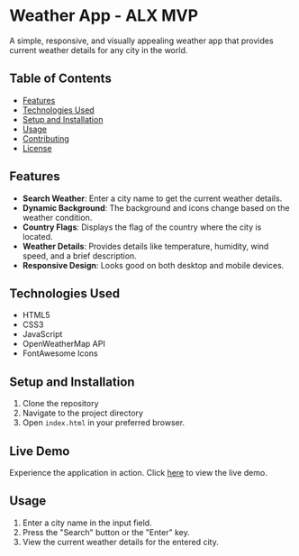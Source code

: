 # Weather App - ALX MVP

A simple, responsive, and visually appealing weather app that provides current weather details for any city in the world.

## Table of Contents

- [Features](#features)
- [Technologies Used](#technologies-used)
- [Setup and Installation](#setup-and-installation)
- [Usage](#usage)
- [Contributing](#contributing)
- [License](#license)

## Features

- **Search Weather**: Enter a city name to get the current weather details.
- **Dynamic Background**: The background and icons change based on the weather condition.
- **Country Flags**: Displays the flag of the country where the city is located.
- **Weather Details**: Provides details like temperature, humidity, wind speed, and a brief description.
- **Responsive Design**: Looks good on both desktop and mobile devices.

## Technologies Used

- HTML5
- CSS3
- JavaScript
- OpenWeatherMap API
- FontAwesome Icons

## Setup and Installation

1. Clone the repository
2. Navigate to the project directory
3. Open `index.html` in your preferred browser.

## Live Demo

Experience the application in action. Click [here](https://paulkelvin.github.io/WEATHER-APP_ALX_PROJECTMVP/) to view the live demo.


## Usage

1. Enter a city name in the input field.
2. Press the "Search" button or the "Enter" key.
3. View the current weather details for the entered city.

